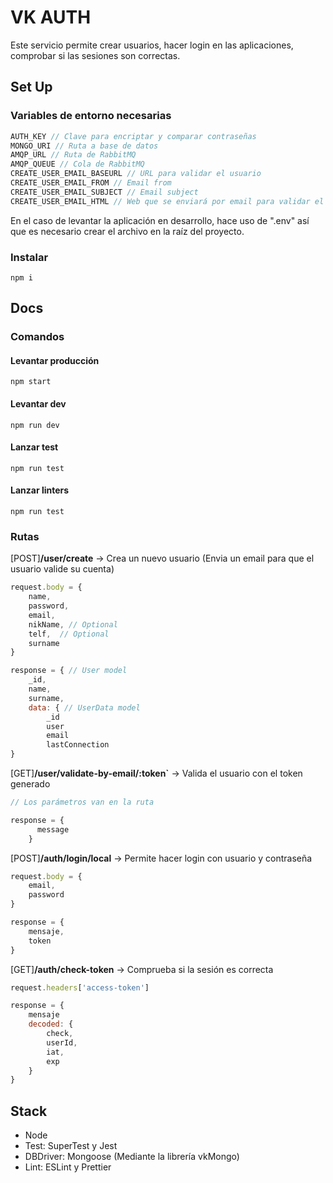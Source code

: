 # VK AUTH
Este servicio permite crear usuarios, hacer login en las aplicaciones, comprobar si las sesiones son correctas.

## Set Up
### Variables de entorno necesarias
```js
AUTH_KEY // Clave para encriptar y comparar contraseñas
MONGO_URI // Ruta a base de datos
AMQP_URL // Ruta de RabbitMQ
AMQP_QUEUE // Cola de RabbitMQ
CREATE_USER_EMAIL_BASEURL // URL para validar el usuario
CREATE_USER_EMAIL_FROM // Email from
CREATE_USER_EMAIL_SUBJECT // Email subject
CREATE_USER_EMAIL_HTML // Web que se enviará por email para validar el usuario
```
En el caso de levantar la aplicación en desarrollo, hace uso de ".env" así que es necesario crear el archivo en la raíz del proyecto.

### Instalar  
`npm i`

## Docs

### Comandos

#### Levantar producción
`npm start`

#### Levantar dev
`npm run dev`

#### Lanzar test
`npm run test`

#### Lanzar linters
`npm run test`

### Rutas   
[POST]**/user/create** -> Crea un nuevo usuario (Envia un email para que el usuario valide su cuenta)
```js
request.body = {
    name,  
    password,  
    email,  
    nikName, // Optional  
    telf,  // Optional
    surname 
}
```
```js
response = { // User model
    _id,
    name,
    surname,
    data: { // UserData model
        _id
        user
        email
        lastConnection
}
```
[GET]**/user/validate-by-email/:token`** -> Valida el usuario con el token generado
```js
// Los parámetros van en la ruta
```

```js
response = {
      message
    }
```

[POST]**/auth/login/local** -> Permite hacer login con usuario y contraseña
```js
request.body = {
    email,
    password
}
```

```js
response = {
    mensaje,
    token
}
```
[GET]**/auth/check-token** -> Comprueba si la sesión es correcta
```js
request.headers['access-token']
```

```js
response = {
    mensaje
    decoded: {
        check,
        userId,
        iat,
        exp
    }
}
```
## Stack
- Node
- Test: SuperTest y Jest
- DBDriver: Mongoose (Mediante la librería vkMongo)
- Lint: ESLint y Prettier
